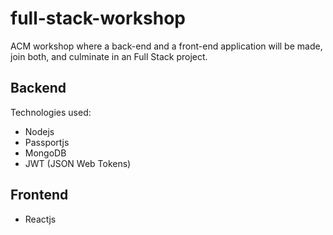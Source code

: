 # full-stack-workshop
ACM workshop where a back-end and a front-end application will be made, join both, and culminate in an Full Stack project.

## Backend
Technologies used:
- Nodejs
- Passportjs
- MongoDB
- JWT (JSON Web Tokens)

## Frontend
- Reactjs
